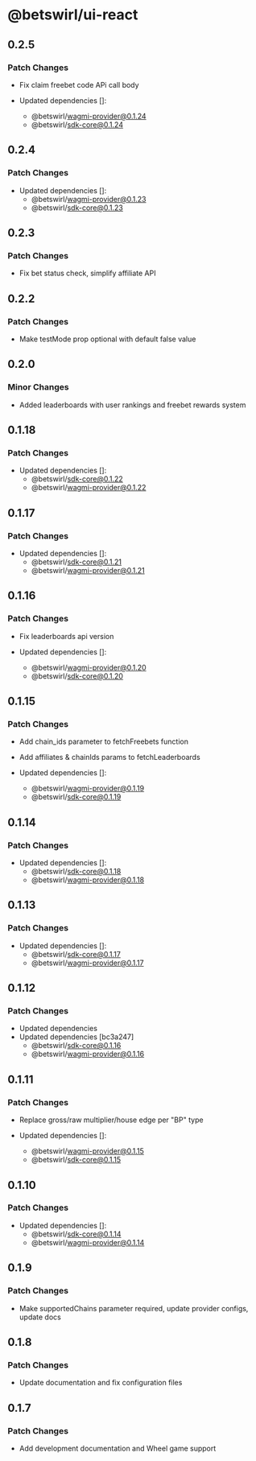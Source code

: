 # @betswirl/ui-react

## 0.2.5

### Patch Changes

- Fix claim freebet code APi call body

- Updated dependencies []:
  - @betswirl/wagmi-provider@0.1.24
  - @betswirl/sdk-core@0.1.24

## 0.2.4

### Patch Changes

- Updated dependencies []:
  - @betswirl/wagmi-provider@0.1.23
  - @betswirl/sdk-core@0.1.23

## 0.2.3

### Patch Changes

- Fix bet status check, simplify affiliate API

## 0.2.2

### Patch Changes

- Make testMode prop optional with default false value

## 0.2.0

### Minor Changes

- Added leaderboards with user rankings and freebet rewards system

## 0.1.18

### Patch Changes

- Updated dependencies []:
  - @betswirl/sdk-core@0.1.22
  - @betswirl/wagmi-provider@0.1.22

## 0.1.17

### Patch Changes

- Updated dependencies []:
  - @betswirl/sdk-core@0.1.21
  - @betswirl/wagmi-provider@0.1.21

## 0.1.16

### Patch Changes

- Fix leaderboards api version

- Updated dependencies []:
  - @betswirl/wagmi-provider@0.1.20
  - @betswirl/sdk-core@0.1.20

## 0.1.15

### Patch Changes

- Add chain_ids parameter to fetchFreebets function

- Add affiliates & chainIds params to fetchLeaderboards

- Updated dependencies []:
  - @betswirl/wagmi-provider@0.1.19
  - @betswirl/sdk-core@0.1.19

## 0.1.14

### Patch Changes

- Updated dependencies []:
  - @betswirl/sdk-core@0.1.18
  - @betswirl/wagmi-provider@0.1.18

## 0.1.13

### Patch Changes

- Updated dependencies []:
  - @betswirl/sdk-core@0.1.17
  - @betswirl/wagmi-provider@0.1.17

## 0.1.12

### Patch Changes

- Updated dependencies
- Updated dependencies [bc3a247]
  - @betswirl/sdk-core@0.1.16
  - @betswirl/wagmi-provider@0.1.16

## 0.1.11

### Patch Changes

- Replace gross/raw multiplier/house edge per "BP" type

- Updated dependencies []:
  - @betswirl/wagmi-provider@0.1.15
  - @betswirl/sdk-core@0.1.15

## 0.1.10

### Patch Changes

- Updated dependencies []:
  - @betswirl/sdk-core@0.1.14
  - @betswirl/wagmi-provider@0.1.14

## 0.1.9

### Patch Changes

- Make supportedChains parameter required, update provider configs, update docs

## 0.1.8

### Patch Changes

- Update documentation and fix configuration files

## 0.1.7

### Patch Changes

- Add development documentation and Wheel game support
